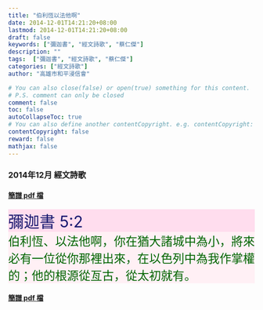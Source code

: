 ```yaml
---
title: "伯利恆以法他啊"
date: 2014-12-01T14:21:20+08:00
lastmod: 2014-12-01T14:21:20+08:00
draft: false
keywords: ["彌迦書", "經文詩歌", "蔡仁傑"]
description: ""
tags:  ["彌迦書", "經文詩歌", "蔡仁傑"]
categories: ["經文詩歌"]
author: "高雄市和平浸信會"

# You can also close(false) or open(true) something for this content.
# P.S. comment can only be closed
comment: false
toc: false
autoCollapseToc: true
# You can also define another contentCopyright. e.g. contentCopyright: "This is another copyright."
contentCopyright: false
reward: false
mathjax: false
---
```


### 2014年12月 經文詩歌

#### [簡譜 pdf 檔](/pdf-h/h201412.pdf "伯利恆以法他啊")

<div style="background-color:#FFDDEE"><font size="6", color="#191970">
彌迦書 5:2
</font>
</div>

<div style="background-color:#FFF0F5"><font size="5", color="#006400">
伯利恆、以法他啊，你在猶大諸城中為小，將來必有一位從你那裡出來，在以色列中為我作掌權的；他的根源從亙古，從太初就有。
</font>
</div>

#### [簡譜 pdf 檔](/pdf-h/h201412.pdf "伯利恆以法他啊")